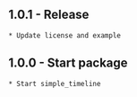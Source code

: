 ## 1.0.1 - Release
    * Update license and example

## 1.0.0 - Start package

    * Start simple_timeline
